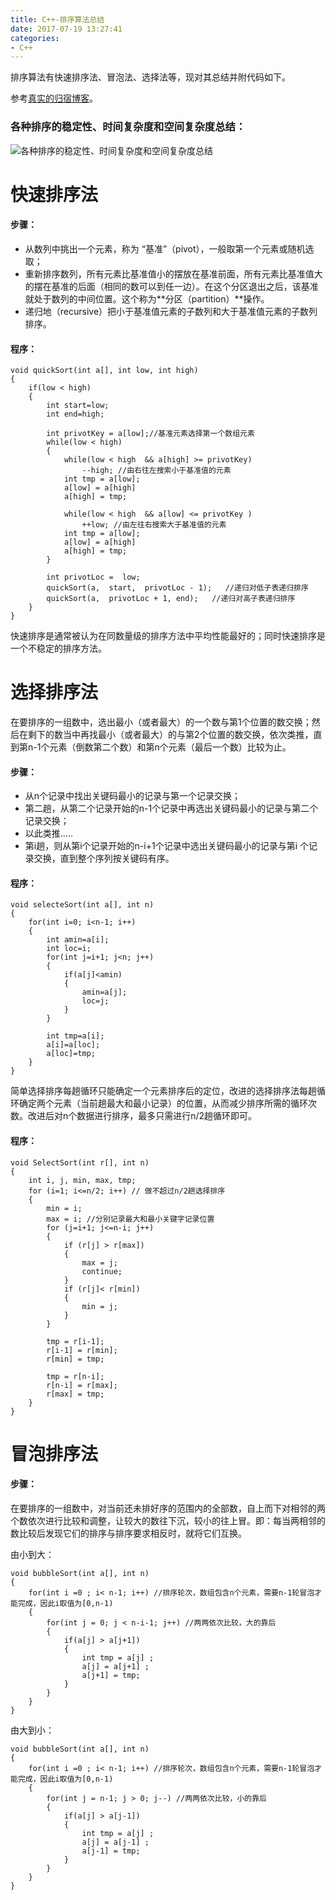 ```yaml
---
title: C++-排序算法总结
date: 2017-07-19 13:27:41
categories: 
- C++
---
```


排序算法有快速排序法、冒泡法、选择法等，现对其总结并附代码如下。

参考[真实的归宿博客](http://blog.csdn.net/hguisu/article/details/7776068/)。

### **各种排序的稳定性、时间复杂度和空间复杂度总结：**

![各种排序的稳定性、时间复杂度和空间复杂度总结](http://my.csdn.net/uploads/201207/19/1342700879_2982.jpg)

# 快速排序法

#### **步骤：**

* 从数列中挑出一个元素，称为 “基准”（pivot），一般取第一个元素或随机选取；
* 重新排序数列，所有元素比基准值小的摆放在基准前面，所有元素比基准值大的摆在基准的后面（相同的数可以到任一边）。在这个分区退出之后，该基准就处于数列的中间位置。这个称为**分区（partition）**操作。
* 递归地（recursive）把小于基准值元素的子数列和大于基准值元素的子数列排序。

#### **程序：**

```    
void quickSort(int a[], int low, int high)
{
    if(low < high)
    {
    	int start=low;
    	int end=high;

        int privotKey = a[low];//基准元素选择第一个数组元素
        while(low < high)
        {                                   
            while(low < high  && a[high] >= privotKey)
                --high; //由右往左搜索小于基准值的元素
            int tmp = a[low];  
            a[low] = a[high]
            a[high] = tmp;

            while(low < high  && a[low] <= privotKey )
                ++low; //由左往右搜索大于基准值的元素
            int tmp = a[low];  
            a[low] = a[high]
            a[high] = tmp;
        }  

        int privotLoc =  low;
        quickSort(a,  start,  privotLoc - 1);   //递归对低子表递归排序  
        quickSort(a,  privotLoc + 1, end);   //递归对高子表递归排序  
    }  
} 
```

快速排序是通常被认为在同数量级的排序方法中平均性能最好的；同时快速排序是一个不稳定的排序方法。

# 选择排序法

在要排序的一组数中，选出最小（或者最大）的一个数与第1个位置的数交换；然后在剩下的数当中再找最小（或者最大）的与第2个位置的数交换，依次类推，直到第n-1个元素（倒数第二个数）和第n个元素（最后一个数）比较为止。

#### **步骤：**

* 从n个记录中找出关键码最小的记录与第一个记录交换；
* 第二趟，从第二个记录开始的n-1个记录中再选出关键码最小的记录与第二个记录交换；
* 以此类推.....
* 第i趟，则从第i个记录开始的n-i+1个记录中选出关键码最小的记录与第i 个记录交换，直到整个序列按关键码有序。

#### **程序：**

```
void selecteSort(int a[], int n)
{
    for(int i=0; i<n-1; i++)
    {
    	int amin=a[i];
    	int loc=i;
        for(int j=i+1; j<n; j++)
        {
            if(a[j]<amin)
            {
                amin=a[j];
                loc=j;
            }
        }

        int tmp=a[i];
        a[i]=a[loc];
        a[loc]=tmp;
    }
}
```

简单选择排序每趟循环只能确定一个元素排序后的定位，改进的选择排序法每趟循环确定两个元素（当前趟最大和最小记录）的位置，从而减少排序所需的循环次数。改进后对n个数据进行排序，最多只需进行n/2趟循环即可。

#### **程序：**

```
void SelectSort(int r[], int n) 
{  
    int i, j, min, max, tmp;  
    for (i=1; i<=n/2; i++) // 做不超过n/2趟选择排序   
    { 
        min = i; 
        max = i; //分别记录最大和最小关键字记录位置  
        for (j=i+1; j<=n-i; j++) 
        {  
            if (r[j] > r[max]) 
            {   
                max = j; 
                continue;   
            }    
            if (r[j]< r[min]) 
            {   
                min = j;   
            }     
        }    
      
        tmp = r[i-1];
        r[i-1] = r[min]; 
        r[min] = tmp; 

        tmp = r[n-i]; 
        r[n-i] = r[max]; 
        r[max] = tmp;   
    }   
}  
```

# 冒泡排序法

#### **步骤：**

在要排序的一组数中，对当前还未排好序的范围内的全部数，自上而下对相邻的两个数依次进行比较和调整，让较大的数往下沉，较小的往上冒。即：每当两相邻的数比较后发现它们的排序与排序要求相反时，就将它们互换。

由小到大：

```
void bubbleSort(int a[], int n)
{  
    for(int i =0 ; i< n-1; i++) //排序轮次，数组包含n个元素，需要n-1轮冒泡才能完成，因此i取值为[0,n-1)
    {  
        for(int j = 0; j < n-i-1; j++) //两两依次比较，大的靠后
        {  
            if(a[j] > a[j+1])  
            {  
                int tmp = a[j] ; 
                a[j] = a[j+1] ;  
                a[j+1] = tmp;  
            }  
        }  
    }  
}  
```

由大到小：

```
void bubbleSort(int a[], int n)
{  
    for(int i =0 ; i< n-1; i++) //排序轮次，数组包含n个元素，需要n-1轮冒泡才能完成，因此i取值为[0,n-1)
    {  
        for(int j = n-1; j > 0; j--) //两两依次比较，小的靠后
        {  
            if(a[j] > a[j-1])  
            {  
                int tmp = a[j] ; 
                a[j] = a[j-1] ;  
                a[j-1] = tmp;  
            }  
        }  
    }  
}  
```
